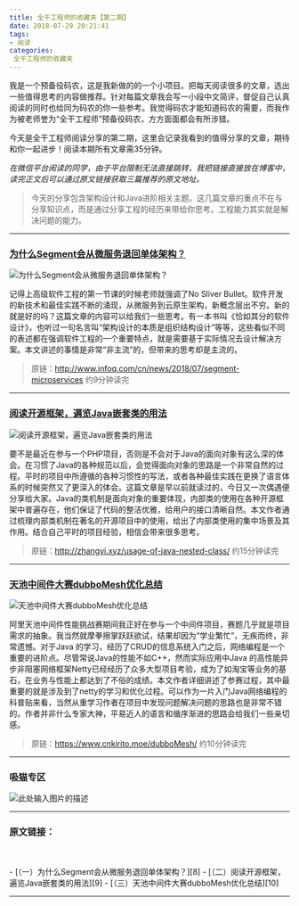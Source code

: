 ```yaml
---
title: 全干工程师的收藏夹【第二期】
date: 2018-07-29 20:21:41
tags:
- 阅读
categories: 
 全干工程师的收藏夹
---
```



我是一个预备役码农，这是我新做的的一个小项目。把每天阅读很多的文章，选出一些值得思考的内容做推荐。针对每篇文章我会写一小段中文简评，督促自己认真阅读的同时也给同为码农的你一些参考。我觉得码农才能知道码农的需要，而我作为被老师誉为“全干工程师”预备役码农，方方面面都会有所涉猎。

今天是全干工程师阅读分享的第二期，这里会记录我看到的值得分享的文章，期待和你一起进步！阅读本期所有文章需35分钟。

_*在微信平台阅读的同学，由于平台限制无法直接跳转，我把链接直接放在博客中，读完正文后可以通过原文链接获取三篇推荐的原文地址。*_

> 今天的分享包含架构设计和Java进阶相关主题。这几篇文章的重点不在与分享知识点，而是通过分享工程的经历来带给你思考。工程能力其实就是解决问题的能力。


<!-- more -->

----------


### [为什么Segment会从微服务退回单体架构？][1]



![为什么Segment会从微服务退回单体架构？][2]

记得上高级软件工程的第一节课的时候老师就强调了No Sliver Bullet。软件开发的新技术和最佳实践不断的涌现，从微服务到云原生架构，新概念层出不穷。新的就是好的吗？这篇文章的内容可以给我们一些思考。有一本书叫《恰如其分的软件设计》，也听过一句名言叫“架构设计的本质是组织结构设计”等等，这些看似不同的表述都在强调软件工程的一个重要特点，就是需要基于实际情况去设计解决方案。本文讲述的事情是非常“非主流”的，但带来的思考却是主流的。

>原链：http://www.infoq.com/cn/news/2018/07/segment-microservices  约9分钟读完

--------

### [阅读开源框架，遍览Java嵌套类的用法][3]



![阅读开源框架，遍览Java嵌套类的用法][4]

要不是最近在参与一个PHP项目，否则是不会对于Java的面向对象有这么深的体会。在习惯了Java的各种规范以后，会觉得面向对象的思路是一个非常自然的过程。平时的项目中所遵循的各种习惯性的写法，或者各种最佳实践在更换了语言体系的时候突然又了更深入的体会。这篇文章是早以前就读过的，今日又一次偶遇便分享给大家。Java的类机制是面向对象的重要体现，内部类的使用在各种开源框架中普遍存在，他们保证了代码的整洁优雅，给用户的接口清晰自然。本文作者通过梳理内部类机制在著名的开源项目中的使用，给出了内部类使用的集中场景及其作用。结合自己平时的项目经验，相信会带来很多思考。

>原链：http://zhangyi.xyz/usage-of-java-nested-class/  约15分钟读完

--------

### [天池中间件大赛dubboMesh优化总结][5]


![天池中间件大赛dubboMesh优化总结][6]

阿里天池中间件性能挑战赛期间我正好在参与一个中间件项目，赛题几乎就是项目需求的抽象。我当然就摩拳擦掌跃跃欲试，结果却因为“学业繁忙”，无疾而终，非常遗憾。对于Java 的学习，经历了CRUD的信息系统入门之后，网络编程是一个重要的进阶点。尽管常说Java的性能不如C++，然而实际应用中Java 的高性能异步非阻塞网络框架Netty已经经历了众多大型项目考验，成为了如淘宝等业务的基石，在业务与性能上都达到了不俗的成绩。本文作者详细讲述了参赛过程，其中最重要的就是涉及到了netty的学习和优化过程。可以作为一片入门Java网络编程的科普贴来看，当然从重学习作者在项目中发现问题解决问题的思路也是非常不错的。作者并非什么专家大神，平易近人的语言和循序渐进的思路会给我们一些亲切感。

>原链：https://www.cnkirito.moe/dubboMesh/  约10分钟读完

--------

### 吸猫专区

![此处输入图片的描述][7]


--------

### 原文链接：
<br />
<br />
- [（一）为什么Segment会从微服务退回单体架构？][8]
- [（二）阅读开源框架，遍览Java嵌套类的用法][9]
- [（三）天池中间件大赛dubboMesh优化总结][10]


----------


  [1]: http://www.infoq.com/cn/news/2018/07/segment-microservices
  [2]: http://oyq2ejkim.bkt.clouddn.com/18-7-29/63130683.jpg
  [3]: http://zhangyi.xyz/usage-of-java-nested-class/
  [4]: http://oyq2ejkim.bkt.clouddn.com/18-7-29/38435122.jpg
  [5]: https://www.cnkirito.moe/dubboMesh/
  [6]: http://oyq2ejkim.bkt.clouddn.com/18-7-29/74610260.jpg
  [7]: http://oyq2ejkim.bkt.clouddn.com/18-7-29/20724155.jpg
  [8]: http://www.infoq.com/cn/news/2018/07/segment-microservices
  [9]: http://zhangyi.xyz/usage-of-java-nested-class/
  [10]: https://www.cnkirito.moe/dubboMesh/